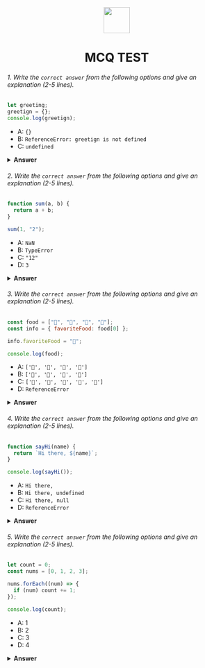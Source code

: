 <div align="center">
  <img height="60" src="https://edurev.gumlet.io/AllImages/original/ApplicationImages/CourseImages/944e5d47-8c55-4a89-91e5-22ab5f2798fc_CI.png">
  <h1>MCQ TEST</h1>
</div>

###### 1. Write the `correct answer` from the following options and give an explanation (2-5 lines).

```javascript
let greeting;
greetign = {};
console.log(greetign);
```

- A: `{}`
- B: `ReferenceError: greetign is not defined`
- C: `undefined`

<details><summary><b>Answer</b></summary>
<p>

#### Answer: The correct answer is option A: `{}` 
<i>because greeting is defined and assigned an empty object {} when console.log "greeting" display the output is empty `{}`,
note: here the variable declaration `greeting` is written but while assigning `greetign`, if we consoled with greeting, if would show undefined
</i>

</p>
</details>

###### 2. Write the `correct answer` from the following options and give an explanation (2-5 lines).

```javascript
function sum(a, b) {
  return a + b;
}

sum(1, "2");
```

- A: `NaN`
- B: `TypeError`
- C: `"12"`
- D: `3`

<details><summary><b>Answer</b></summary>
<p>

#### Answer: The correct answer is option C: `"12"`

<i>In this case, 1 is a number, and "2" is a string, so JavaScript converts the number 1 to a string and then concatenates it with "2", resulting in "12" as the final result. 
note: if you do console.log here, the output will be "12" but if you run the code exactly then no output will be shown i.e there will be a TypeError
</i>

</p>
</details>

###### 3. Write the `correct answer` from the following options and give an explanation (2-5 lines).

```javascript
const food = ["🍕", "🍫", "🥑", "🍔"];
const info = { favoriteFood: food[0] };

info.favoriteFood = "🍝";

console.log(food);
```

- A: `['🍕', '🍫', '🥑', '🍔']`
- B: `['🍝', '🍫', '🥑', '🍔']`
- C: `['🍝', '🍕', '🍫', '🥑', '🍔']`
- D: `ReferenceError`

<details><summary><b>Answer</b></summary>
<p>

#### Answer: The correct answer is option A: `['🍕', '🍫', '🥑', '🍔']`

<i>we have an array "food" containing four food emojis. Then, we have an object info with a property "favoriteFood" Changing the value of info."favoriteFood" does not affect the original "food", when we log food, it remains unchanged,</i>

</p>
</details>

###### 4. Write the `correct answer` from the following options and give an explanation (2-5 lines).

```javascript
function sayHi(name) {
  return `Hi there, ${name}`;
}

console.log(sayHi());
```

- A: `Hi there,`
- B: `Hi there, undefined`
- C: `Hi there, null`
- D: `ReferenceError`

<details><summary><b>Answer</b></summary>
<p>

#### Answer: The correct answer is option B: `Hi there, undefined`

<i>`sayHi` function expects an argument `name`, when call sayHi() without providing any argument, name becomes undefined and output will be show Hi there, undefined</i>

</p>
</details>

###### 5. Write the `correct answer` from the following options and give an explanation (2-5 lines).

```javascript
let count = 0;
const nums = [0, 1, 2, 3];

nums.forEach((num) => {
  if (num) count += 1;
});

console.log(count);
```

- A: 1
- B: 2
- C: 3
- D: 4

<details><summary><b>Answer</b></summary>
<p>

#### Answer: The correct answer is C: 3

<i>forEach method iterates over the elements of the nums array. Inside the callback function, the condition if (num) checks if the current element num is truthy. If num is truthy, it increments the count variable by 1. The final value of count is 3, which corresponds to option C.</i>

</p>
</details>
